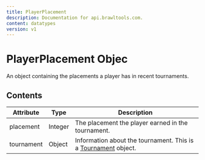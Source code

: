 ```yaml
---
title: PlayerPlacement
description: Documentation for api.brawltools.com.
content: datatypes
version: v1
---
```


# PlayerPlacement Objec

An object containing the placements a player has in recent tournaments.

## Contents

| Attribute  | Type    | Description                                                  |
| ---------- | ------- | ------------------------------------------------------------ |
| placement  | Integer | The placement the player earned in the tournament.           |
| tournament | Object  | Information about the tournament. This is a [Tournament](/v1/datatypes/tournament) object. |
